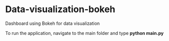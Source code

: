 # Data-visualization-bokeh
Dashboard using Bokeh for data visualization

To run the application, navigate to the main folder and type <b>python main.py</b>

